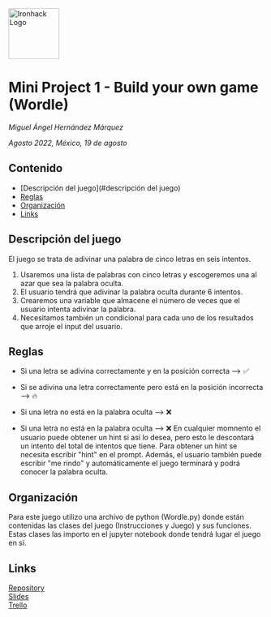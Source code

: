 <img src="https://bit.ly/2VnXWr2" alt="Ironhack Logo" width="100"/>

# Mini Project 1 - Build your own game (Wordle)
*Miguel Ángel Hernández Márquez*

*Agosto 2022, México, 19 de agosto*

## Contenido
- [Descripción del juego](#descripción del juego)
- [Reglas](#reglas)
- [Organización](#organización)
- [Links](#links)

## Descripción del juego
El juego se trata de adivinar una palabra de cinco letras en seis intentos.

1. Usaremos una lista de palabras con cinco letras y escogeremos una al azar que sea la palabra oculta.
2. El usuario tendrá que adivinar la palabra oculta durante 6 intentos.
3. Crearemos una variable que almacene el número de veces que el usuario intenta adivinar la palabra.
4. Necesitamos también un condicional para cada uno de los resultados que arroje el input del usuario.
    
## Reglas
- Si una letra se adivina correctamente y en la posición correcta --> ✅
     
- Si se adivina una letra correctamente pero está en la posición incorrecta --> 🔥
     
- Si una letra no está en la palabra oculta --> ❌

- Si una letra no está en la palabra oculta --> ❌
En cualquier momnento el usuario puede obtener un hint si así lo desea, pero esto le descontará un intento del total de intentos que tiene. Para obtener un hint se necesita escribir "hint" en el prompt. Además, el usuario también puede escribir "me rindo" y automáticamente el juego terminará y podrá conocer la palabra oculta.


## Organización
Para este juego utilizo una archivo de python (Wordle.py) donde están contenidas las clases del juego (Instrucciones y Juego) y sus funciones. Estas clases las importo en el jupyter notebook donde tendrá lugar el juego en sí. 

## Links

[Repository](https://github.com/)  
[Slides](https://slides.com/)  
[Trello](https://trello.com/en)  
